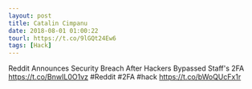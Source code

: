```yaml
---
layout: post
title: Catalin Cimpanu
date: 2018-08-01 01:00:22
tourl: https://t.co/9lGQt24Ew6
tags: [Hack]
---
```

Reddit Announces Security Breach After Hackers Bypassed Staff's 2FA https://t.co/BnwIL0O1vz #Reddit #2FA #hack https://t.co/bWoQUcFx1r